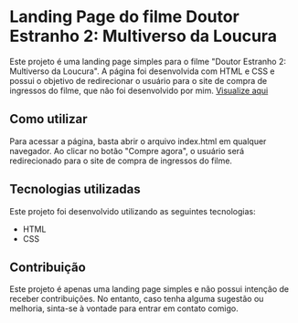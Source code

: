 # Landing Page do filme Doutor Estranho 2: Multiverso da Loucura
Este projeto é uma landing page simples para o filme "Doutor Estranho 2: Multiverso da Loucura". A página foi desenvolvida com HTML e CSS e possui o objetivo de redirecionar o usuário para o site de compra de ingressos do filme, que não foi desenvolvido por mim. [Visualize aqui ](https://landing-page-dr-estranho-2.netlify.app/)

## Como utilizar
Para acessar a página, basta abrir o arquivo index.html em qualquer navegador. Ao clicar no botão "Compre agora", o usuário será redirecionado para o site de compra de ingressos do filme.

## Tecnologias utilizadas
Este projeto foi desenvolvido utilizando as seguintes tecnologias:

- HTML
- CSS
## Contribuição
Este projeto é apenas uma landing page simples e não possui intenção de receber contribuições. No entanto, caso tenha alguma sugestão ou melhoria, sinta-se à vontade para entrar em contato comigo.
 
